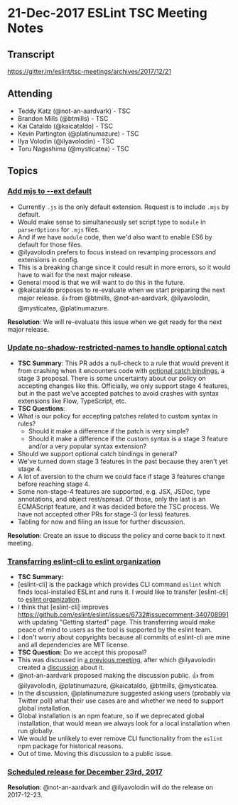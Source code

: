 # 21-Dec-2017 ESLint TSC Meeting Notes

## Transcript

https://gitter.im/eslint/tsc-meetings/archives/2017/12/21

## Attending

* Teddy Katz (@not-an-aardvark) - TSC
* Brandon Mills (@btmills) - TSC
* Kai Cataldo (@kaicataldo) - TSC
* Kevin Partington (@platinumazure) - TSC
* Ilya Volodin (@ilyavolodin) - TSC
* Toru Nagashima (@mysticatea) - TSC

## Topics

### [Add mjs to --ext default](https://github.com/eslint/eslint/issues/9592)

* Currently `.js` is the only default extension. Request is to include `.mjs` by default.
* Would make sense to simultaneously set script type to `module` in `parserOptions` for `.mjs` files.
* And if we have `module` code, then we'd also want to enable ES6 by default for those files.
* @ilyavolodin prefers to focus instead on revamping processors and extensions in config.
* This is a breaking change since it could result in more errors, so it would have to wait for the next major release.
* General mood is that we will want to do this in the future.
* @kaicataldo proposes to re-evaluate when we start preparing the next major release. :+1: from @btmills, @not-an-aardvark, @ilyavolodin, @mysticatea, @platinumazure.

**Resolution**: We will re-evaluate this issue when we get ready for the next major release.

### [Update no-shadow-restricted-names to handle optional catch](https://github.com/eslint/eslint/pull/9613)

* **TSC Summary**: This PR adds a null-check to a rule that would prevent it from crashing when it encounters code with [optional catch bindings](https://github.com/tc39/proposal-optional-catch-binding), a stage 3 proposal. There is some uncertainty about our policy on accepting changes like this. Officially, we only support stage 4 features, but in the past we've accepted patches to avoid crashes with syntax extensions like Flow, TypeScript, etc.
* **TSC Questions**:
* What is our policy for accepting patches related to custom syntax in rules?
    * Should it make a difference if the patch is very simple?
    * Should it make a difference if the custom syntax is a stage 3 feature and/or a very popular syntax extension?
* Should we support optional catch bindings in general?
* We've turned down stage 3 features in the past because they aren't yet stage 4.
* A lot of aversion to the churn we could face if stage 3 features change before reaching stage 4.
* Some non-stage-4 features are supported, e.g. JSX, JSDoc, type annotations, and object rest/spread. Of those, only the last is an ECMAScript feature, and it was decided before the TSC process. We have not accepted other PRs for stage-3 (or less) features.
* Tabling for now and filing an issue for further discussion.

**Resolution**: Create an issue to discuss the policy and come back to it next meeting.

### [Transfarring eslint-cli to eslint organization](https://github.com/eslint/eslint/issues/9602)

* **TSC Summary:**
* [eslint-cli] is the package which provides CLI command `eslint` which finds local-installed ESLint and runs it. I would like to transfer [eslint-cli] to [eslint organization](https://github.com/eslint).
* I think that [eslint-cli] improves https://github.com/eslint/eslint/issues/6732#issuecomment-340708991 with updating "Getting started" page. This transferring would make peace of mind to users as the tool is supported by the eslint team.
* I don't worry about copyrights because all commits of eslint-cli are mine and all dependencies are MIT license.
* **TSC Question:** Do we accept this proposal?
* This was discussed in [a previous meeting](https://github.com/eslint/tsc-meetings/blob/master/notes/2017/2017-12-07.md#transfarring-eslint-cli-to-eslint-organization), after which @ilyavolodin created a [discussion](https://github.com/orgs/eslint/teams/eslint-team/discussions/1) about it.
* @not-an-aardvark proposed making the discussion public. :+1: from @ilyavolodin, @platinumazure, @kaicataldo, @btmills, @mysticatea.
* In the discussion, @platinumazure suggested asking users (probably via Twitter poll) what their use cases are and whether we need to support global installation.
* Global installation is an npm feature, so if we deprecated global installation, that would mean we always look for a local installation when run globally.
* We would be unlikely to ever remove CLI functionality from the `eslint` npm package for historical reasons.
* Out of time. Moving this discussion to a public issue.

### [Scheduled release for December 23rd, 2017](https://github.com/eslint/eslint/issues/9712)

**Resolution**: @not-an-aardvark and @ilyavolodin will do the release on 2017-12-23.
